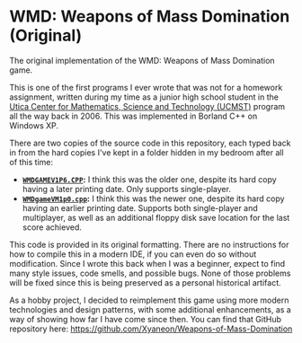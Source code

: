 # WMD: Weapons of Mass Domination (Original)

The original implementation of the WMD: Weapons of Mass Domination game.

This is one of the first programs I ever wrote that was not for a homework
assignment, written during my time as a junior high school student in the
[Utica Center for Mathematics, Science and Technology (UCMST)][UCMST] program
all the way back in 2006. This was implemented in Borland C++ on Windows XP.

There are two copies of the source code in this repository, each typed back in
from the hard copies I've kept in a folder hidden in my bedroom after all of
this time:
- **[`WMDGAMEV1P6.CPP`][V1P6]:** I think this was the older one, despite its
  hard copy having a later printing date. Only supports single-player.
- **[`WMDgameVM1p0.cpp`][VM1P0]:** I think this was the newer one, despite its
  hard copy having an earlier printing date. Supports both single-player and
  multiplayer, as well as an additional floppy disk save location for the last
  score achieved.

This code is provided in its original formatting. There are no instructions for
how to compile this in a modern IDE, if you can even do so without
modification. Since I wrote this back when I was a beginner, expect to find
many style issues, code smells, and possible bugs. None of those problems will
be fixed since this is being preserved as a personal historical artifact.

As a hobby project, I decided to reimplement this game using more modern
technologies and design patterns, with some additional enhancements, as a way
of showing how far I have come since then. You can find that GitHub repository
here: https://github.com/Xyaneon/Weapons-of-Mass-Domination

[UCMST]: https://ucmst.uticak12.org/
[V1P6]: https://github.com/Xyaneon/WMD-Weapons-of-Mass-Domination-Original/blob/main/WMDGAMEV1P6.CPP
[VM1P0]: https://github.com/Xyaneon/WMD-Weapons-of-Mass-Domination-Original/blob/main/WMDgameVM1p0.cpp